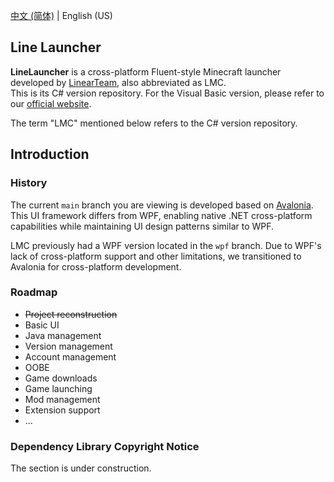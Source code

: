 ﻿[中文 (简体)](https://github.com/IceCreamTeamICT/LineLauncherCs/blob/main/README.md) | English (US)

## Line Launcher
**LineLauncher** is a cross-platform Fluent-style Minecraft launcher developed by [LinearTeam](https://github.com/LinearTeam), also abbreviated as LMC.  
This is its C# version repository. For the Visual Basic version, please refer to our [official website](https://line.icecreamteam.win).

The term "LMC" mentioned below refers to the C# version repository.

## Introduction
### History
The current `main` branch you are viewing is developed based on [Avalonia](https://docs.avaloniaui.net/). This UI framework differs from WPF, enabling native .NET cross-platform capabilities while maintaining UI design patterns similar to WPF.

LMC previously had a WPF version located in the `wpf` branch. Due to WPF's lack of cross-platform support and other limitations, we transitioned to Avalonia for cross-platform development.

### Roadmap
- ~~Project reconstruction~~
- Basic UI
- Java management
- Version management
- Account management
- OOBE
- Game downloads
- Game launching
- Mod management
- Extension support
- ...

### Dependency Library Copyright Notice
The section is under construction.
